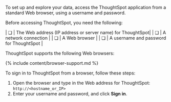 To set up and explore your data, access the ThoughtSpot application from a standard Web browser, using a username and password.

Before accessing ThoughtSpot, you need the following:

| &#10063; | The Web address (IP address or server name) for ThoughtSpot|
| &#10063; | A network connection |
| &#10063; | A Web browser |
| &#10063; | A username and password for ThoughtSpot |

ThoughtSpot supports the following Web browsers:

{% include content/browser-support.md %}

To sign in to ThoughtSpot from a browser, follow these steps:

1. Open the browser and type in the Web address for ThoughtSpot: `http://<hostname_or_IP>`
2. Enter your username and password, and click **Sign in**.
